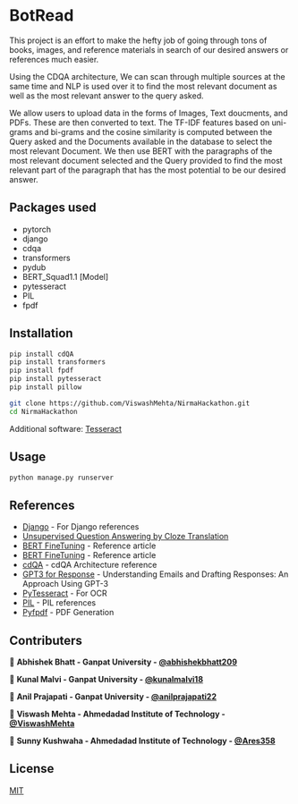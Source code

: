 # BotRead

This project is an effort to make the hefty job of going through tons of books, images, and reference materials in search of our desired answers or references much easier.

Using the CDQA architecture, We can scan through multiple sources at the same time and NLP is used over it to find the most relevant document as well as the most relevant answer to the query asked.

We allow users to upload data in the forms of Images, Text doucments, and PDFs. These are then converted to text. The TF-IDF features based on uni-grams and bi-grams and the cosine similarity is computed between the Query asked and the Documents available in the database to select the most relevant Document. We then use BERT with the paragraphs of the most relevant document selected and the Query provided to find the most relevant part of the paragraph that has the most potential to be our desired answer.


## Packages used

* pytorch
* django
* cdqa
* transformers
* pydub
* BERT_Squad1.1 [Model]
* pytesseract
* PIL
* fpdf

## Installation

```bash
pip install cdQA
pip install transformers
pip install fpdf
pip install pytesseract
pip install pillow

git clone https://github.com/ViswashMehta/NirmaHackathon.git
cd NirmaHackathon
```

Additional software: [Tesseract](https://digi.bib.uni-mannheim.de/tesseract/tesseract-ocr-w64-setup-v5.0.0-alpha.20201127.exe)

## Usage

```bash
python manage.py runserver
```
## References

* [Django](https://docs.djangoproject.com/en/3.1/) - For Django references
* [Unsupervised Question Answering by Cloze Translation](https://arxiv.org/abs/1906.04980)
* [BERT FineTuning](https://medium.com/swlh/fine-tuning-bert-for-text-classification-and-question-answering-using-tensorflow-framework-4d09daeb3330) - Reference article
* [BERT FineTuning](https://medium.com/saarthi-ai/build-a-smart-question-answering-system-with-fine-tuned-bert-b586e4cfa5f5) - Reference article
* [cdQA](https://github.com/cdqa-suite/cdQA) - cdQA Architecture reference
* [GPT3 for Response](https://arxiv.org/ftp/arxiv/papers/2102/2102.03062.pdf) - Understanding Emails and Drafting Responses: An Approach Using GPT-3
* [PyTesseract](https://pypi.org/project/pytesseract/) - For OCR
* [PIL](https://pillow.readthedocs.io/en/stable/) - PIL references
* [Pyfpdf](https://pyfpdf.readthedocs.io/en/latest/) - PDF Generation


## Contributers

👤 **Abhishek Bhatt - Ganpat University - [@abhishekbhatt209](https://github.com/abhishekbhatt209)**

👤 **Kunal Malvi - Ganpat University - [@kunalmalvi18](https://github.com/kunalmalvi18)**

👤 **Anil Prajapati - Ganpat University - [@anilprajapati22](https://github.com/anilprajapati22)**

👤 **Viswash Mehta - Ahmedadad Institute of Technology - [@ViswashMehta](https://github.com/ViswashMehta)**

👤 **Sunny Kushwaha - Ahmedadad Institute of Technology - [@Ares358](https://github.com/Ares358)**


## License
[MIT](https://choosealicense.com/licenses/mit/)
